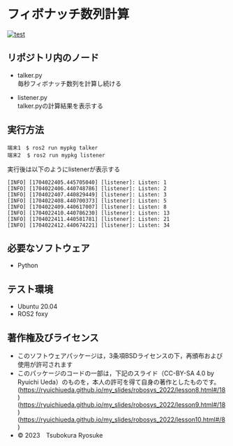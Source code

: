 # フィボナッチ数列計算
[![test](https://github.com/tsubokuraryosuke/robosys2023_ROS2/actions/workflows/test.yml/badge.svg)](https://github.com/tsubokuraryosuke/robosys2023_ROS2/actions/workflows/test.yml)

## リポジトリ内のノード
* talker.py  
毎秒フィボナッチ数列を計算し続ける

* listener.py  
talker.pyの計算結果を表示する


## 実行方法
```
端末1　$ ros2 run mypkg talker　
端末2  $ ros2 run mypkg listener
```
実行後は以下のようにlistenerが表示する
```
[INFO] [1704022405.445705040] [listener]: Listen: 1
[INFO] [1704022406.440748786] [listener]: Listen: 2
[INFO] [1704022407.440829449] [listener]: Listen: 3
[INFO] [1704022408.440700373] [listener]: Listen: 5
[INFO] [1704022409.440617007] [listener]: Listen: 8
[INFO] [1704022410.440786230] [listener]: Listen: 13
[INFO] [1704022411.440581781] [listener]: Listen: 21
[INFO] [1704022412.440674221] [listener]: Listen: 34
```

## 必要なソフトウェア
* Python

## テスト環境
* Ubuntu 20.04
* ROS2 foxy

## 著作権及びライセンス
* このソフトウェアパッケージは，3条項BSDライセンスの下，再頒布および使用が許可されます
* このパッケージのコードの一部は，下記のスライド（CC-BY-SA 4.0 by Ryuichi Ueda）のものを，本人の許可を得て自身の著作としたものです。
(https://ryuichiueda.github.io/my_slides/robosys_2022/lesson8.html#/18)
(https://ryuichiueda.github.io/my_slides/robosys_2022/lesson9.html#/18)
(https://ryuichiueda.github.io/my_slides/robosys_2022/lesson10.html#/8)
* © 2023　Tsubokura Ryosuke

